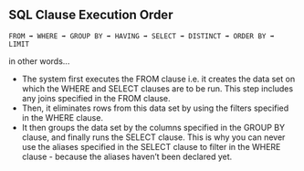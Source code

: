 
## SQL Clause Execution Order
`FROM ➡ WHERE ➡ GROUP BY ➡ HAVING ➡ SELECT ➡ DISTINCT ➡ ORDER BY ➡ LIMIT`

in other words...
- The system first executes the FROM clause i.e. it creates the data set on which the WHERE and SELECT clauses are to be run. This step includes any joins specified in the FROM clause.
- Then, it eliminates rows from this data set by using the filters specified in the WHERE clause.
- It then groups the data set by the columns specified in the GROUP BY clause, and finally runs the SELECT clause. This is why you can never use the aliases specified in the SELECT clause to filter in the WHERE clause - because the aliases haven’t been declared yet.
